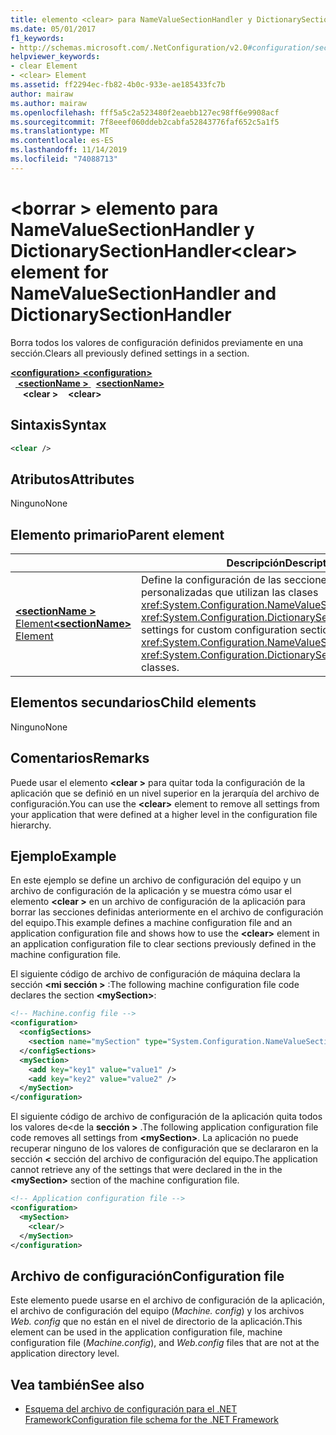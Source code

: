 ```yaml
---
title: elemento <clear> para NameValueSectionHandler y DictionarySectionHandler
ms.date: 05/01/2017
f1_keywords:
- http://schemas.microsoft.com/.NetConfiguration/v2.0#configuration/sectionName/clear
helpviewer_keywords:
- clear Element
- <clear> Element
ms.assetid: ff2294ec-fb82-4b0c-933e-ae185433fc7b
author: mairaw
ms.author: mairaw
ms.openlocfilehash: fff5a5c2a523480f2eaebb127ec98ff6e9908acf
ms.sourcegitcommit: 7f8eeef060ddeb2cabfa52843776faf652c5a1f5
ms.translationtype: MT
ms.contentlocale: es-ES
ms.lasthandoff: 11/14/2019
ms.locfileid: "74088713"
---
```

# <a name="clear-element-for-namevaluesectionhandler-and-dictionarysectionhandler"></a><span data-ttu-id="b2dec-102">\<borrar > elemento para NameValueSectionHandler y DictionarySectionHandler</span><span class="sxs-lookup"><span data-stu-id="b2dec-102">\<clear> element for NameValueSectionHandler and DictionarySectionHandler</span></span>

<span data-ttu-id="b2dec-103">Borra todos los valores de configuración definidos previamente en una sección.</span><span class="sxs-lookup"><span data-stu-id="b2dec-103">Clears all previously defined settings in a section.</span></span>

<span data-ttu-id="b2dec-104">[ **\<configuration>** ](configuration-element.md)</span><span class="sxs-lookup"><span data-stu-id="b2dec-104">[**\<configuration>**](configuration-element.md)</span></span>\
<span data-ttu-id="b2dec-105">&nbsp;&nbsp;[ **\<sectionName >** ](custom-element-2.md)</span><span class="sxs-lookup"><span data-stu-id="b2dec-105">&nbsp;&nbsp;[**\<sectionName>**](custom-element-2.md)</span></span>\
<span data-ttu-id="b2dec-106">&nbsp;&nbsp;&nbsp;&nbsp; **\<clear >**</span><span class="sxs-lookup"><span data-stu-id="b2dec-106">&nbsp;&nbsp;&nbsp;&nbsp;**\<clear>**</span></span>

## <a name="syntax"></a><span data-ttu-id="b2dec-107">Sintaxis</span><span class="sxs-lookup"><span data-stu-id="b2dec-107">Syntax</span></span>

```xml
<clear />
```

## <a name="attributes"></a><span data-ttu-id="b2dec-108">Atributos</span><span class="sxs-lookup"><span data-stu-id="b2dec-108">Attributes</span></span>

<span data-ttu-id="b2dec-109">Ninguno</span><span class="sxs-lookup"><span data-stu-id="b2dec-109">None</span></span>

## <a name="parent-element"></a><span data-ttu-id="b2dec-110">Elemento primario</span><span class="sxs-lookup"><span data-stu-id="b2dec-110">Parent element</span></span>

|     | <span data-ttu-id="b2dec-111">Descripción</span><span class="sxs-lookup"><span data-stu-id="b2dec-111">Description</span></span> |
| --- | ------------|
| [<span data-ttu-id="b2dec-112"> **\<sectionName >** Element</span><span class="sxs-lookup"><span data-stu-id="b2dec-112">**\<sectionName>** Element</span></span>](custom-element-2.md) | <span data-ttu-id="b2dec-113">Define la configuración de las secciones de configuración personalizadas que utilizan las clases <xref:System.Configuration.NameValueSectionHandler> y <xref:System.Configuration.DictionarySectionHandler>.</span><span class="sxs-lookup"><span data-stu-id="b2dec-113">Defines settings for custom configuration sections that use the <xref:System.Configuration.NameValueSectionHandler> and <xref:System.Configuration.DictionarySectionHandler> classes.</span></span> |

## <a name="child-elements"></a><span data-ttu-id="b2dec-114">Elementos secundarios</span><span class="sxs-lookup"><span data-stu-id="b2dec-114">Child elements</span></span>

<span data-ttu-id="b2dec-115">Ninguno</span><span class="sxs-lookup"><span data-stu-id="b2dec-115">None</span></span>

## <a name="remarks"></a><span data-ttu-id="b2dec-116">Comentarios</span><span class="sxs-lookup"><span data-stu-id="b2dec-116">Remarks</span></span>

<span data-ttu-id="b2dec-117">Puede usar el elemento **\<clear >** para quitar toda la configuración de la aplicación que se definió en un nivel superior en la jerarquía del archivo de configuración.</span><span class="sxs-lookup"><span data-stu-id="b2dec-117">You can use the **\<clear>** element to remove all settings from your application that were defined at a higher level in the configuration file hierarchy.</span></span>

## <a name="example"></a><span data-ttu-id="b2dec-118">Ejemplo</span><span class="sxs-lookup"><span data-stu-id="b2dec-118">Example</span></span>

<span data-ttu-id="b2dec-119">En este ejemplo se define un archivo de configuración del equipo y un archivo de configuración de la aplicación y se muestra cómo usar el elemento **\<clear >** en un archivo de configuración de la aplicación para borrar las secciones definidas anteriormente en el archivo de configuración del equipo.</span><span class="sxs-lookup"><span data-stu-id="b2dec-119">This example defines a machine configuration file and an application configuration file and shows how to use the **\<clear>** element in an application configuration file to clear sections previously defined in the machine configuration file.</span></span>

<span data-ttu-id="b2dec-120">El siguiente código de archivo de configuración de máquina declara la sección **\<mi sección >** :</span><span class="sxs-lookup"><span data-stu-id="b2dec-120">The following machine configuration file code declares the section **\<mySection>**:</span></span>

```xml
<!-- Machine.config file -->
<configuration>
  <configSections>
    <section name="mySection" type="System.Configuration.NameValueSectionHandler,System" />
  </configSections>
  <mySection>
    <add key="key1" value="value1" />
    <add key="key2" value="value2" />
  </mySection>
</configuration>
```

<span data-ttu-id="b2dec-121">El siguiente código de archivo de configuración de la aplicación quita todos los valores de\<de la **sección >** .</span><span class="sxs-lookup"><span data-stu-id="b2dec-121">The following application configuration file code removes all settings from **\<mySection>**.</span></span> <span data-ttu-id="b2dec-122">La aplicación no puede recuperar ninguno de los valores de configuración que se declararon en la sección **\<** sección del archivo de configuración del equipo.</span><span class="sxs-lookup"><span data-stu-id="b2dec-122">The application cannot retrieve any of the settings that were declared in the in the **\<mySection>** section of the machine configuration file.</span></span>

```xml
<!-- Application configuration file -->
<configuration>
  <mySection>
    <clear/>
  </mySection>
</configuration>
```

## <a name="configuration-file"></a><span data-ttu-id="b2dec-123">Archivo de configuración</span><span class="sxs-lookup"><span data-stu-id="b2dec-123">Configuration file</span></span>

<span data-ttu-id="b2dec-124">Este elemento puede usarse en el archivo de configuración de la aplicación, el archivo de configuración del equipo (*Machine. config*) y los archivos *Web. config* que no están en el nivel de directorio de la aplicación.</span><span class="sxs-lookup"><span data-stu-id="b2dec-124">This element can be used in the application configuration file, machine configuration file (*Machine.config*), and *Web.config* files that are not at the application directory level.</span></span>

## <a name="see-also"></a><span data-ttu-id="b2dec-125">Vea también</span><span class="sxs-lookup"><span data-stu-id="b2dec-125">See also</span></span>

- [<span data-ttu-id="b2dec-126">Esquema del archivo de configuración para el .NET Framework</span><span class="sxs-lookup"><span data-stu-id="b2dec-126">Configuration file schema for the .NET Framework</span></span>](index.md)
